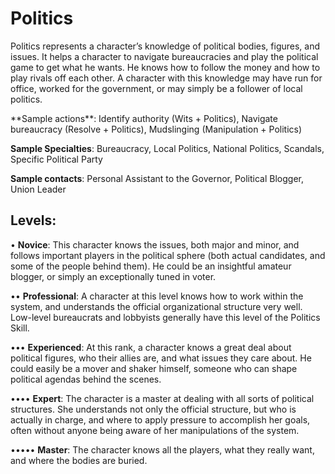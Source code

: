 # Politics

Politics represents a character’s knowledge of political
bodies, figures, and issues. It helps a character to navigate
bureaucracies and play the political game to get what he
wants. He knows how to follow the money and how to play rivals off each other. A character with this knowledge
may have run for office, worked for the government, or
may simply be a follower of local politics.

<Long>
**Sample actions**: Identify authority (Wits + Politics),
Navigate bureaucracy (Resolve + Politics), Mudslinging
(Manipulation + Politics)

**Sample Specialties**: Bureaucracy, Local Politics,
National Politics, Scandals, Specific Political Party

**Sample contacts**: Personal Assistant to the
Governor, Political Blogger, Union Leader

## Levels: 
• **Novice**: This character knows the issues, both
major and minor, and follows important
players in the political sphere (both actual
candidates, and some of the people behind
them). He could be an insightful amateur
blogger, or simply an exceptionally tuned in
voter.

•• **Professional**: A character at this level knows
how to work within the system, and understands the official organizational structure
very well. Low-level bureaucrats and lobbyists
generally have this level of the Politics Skill.

••• **Experienced**: At this rank, a character knows
a great deal about political figures, who their
allies are, and what issues they care about. He
could easily be a mover and shaker himself,
someone who can shape political agendas
behind the scenes.

•••• **Expert**: The character is a master at dealing
with all sorts of political structures. She
understands not only the official structure,
but who is actually in charge, and where to
apply pressure to accomplish her goals, often
without anyone being aware of her manipulations of the system.

••••• **Master**: The character knows all the players,
what they really want, and where the bodies
are buried.
</Long>
